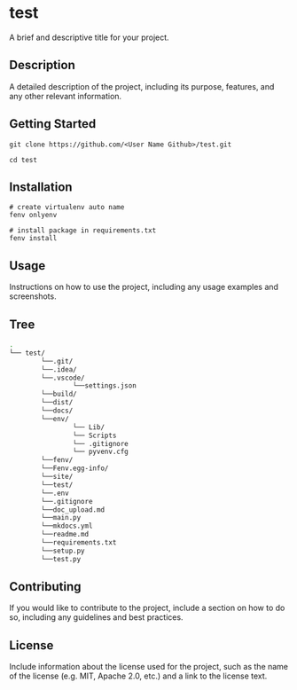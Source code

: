 # test

A brief and descriptive title for your project.

## Description

A detailed description of the project, including its purpose, features, and any other relevant information.

## Getting Started

```
git clone https://github.com/<User Name Github>/test.git

cd test

```

## Installation

```
# create virtualenv auto name
fenv onlyenv

# install package in requirements.txt
fenv install

```

## Usage

Instructions on how to use the project, including any usage examples and screenshots.

## Tree

<!--- Start Tree --->

```bash
.
└── test/
        └──.git/
        └──.idea/
        └──.vscode/
                └──settings.json
        └──build/
        └──dist/
        └──docs/
        └──env/
                └── Lib/
                └── Scripts
                └── .gitignore
                └── pyvenv.cfg
        └──fenv/
        └──Fenv.egg-info/
        └──site/
        └──test/
        └──.env
        └──.gitignore
        └──doc_upload.md
        └──main.py
        └──mkdocs.yml
        └──readme.md
        └──requirements.txt
        └──setup.py
        └──test.py

```

<!--- End Tree --->

## Contributing

If you would like to contribute to the project, include a section on how to do so, including any guidelines and best practices.

## License

Include information about the license used for the project, such as the name of the license (e.g. MIT, Apache 2.0, etc.) and a link to the license text.
